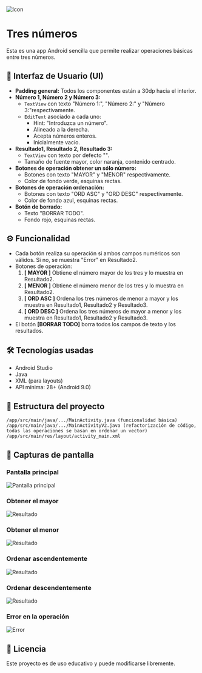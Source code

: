 ![Icon](/app/src/main/res/mipmap-xxxhdpi/ic_launcher.webp)

# Tres números

Esta es una app Android sencilla que permite realizar operaciones básicas entre tres números.

## 📱 Interfaz de Usuario (UI)

- **Padding general:** Todos los componentes están a 30dp hacia el interior.
- **Número 1, Número 2 y Número 3:**
    - `TextView` con texto "Número 1:", "Número 2:" y "Número 3:"respectivamente.
    - `EditText` asociado a cada uno:
        - Hint: "Introduzca un número".
        - Alineado a la derecha.
        - Acepta números enteros.
        - Inicialmente vacío.
- **Resultado1, Resultado 2, Resultado 3:**
    - `TextView` con texto por defecto "".
    - Tamaño de fuente mayor, color naranja, contenido centrado.
- **Botones de operación obtener un sólo número:**
    - Botones con texto "MAYOR" y "MENOR" respectivamente.
    - Color de fondo verde, esquinas rectas.
- **Botones de operación ordenación:**
    - Botones con texto "ORD ASC" y "ORD DESC" respectivamente.
    - Color de fondo azul, esquinas rectas.
- **Botón de borrado:**
    - Texto "BORRAR TODO".
    - Fondo rojo, esquinas rectas.

## ⚙️ Funcionalidad

- Cada botón realiza su operación si ambos campos numéricos son válidos. Si no, se muestra "Error" en Resultado2.
- Botones de operación:
    1. **[ MAYOR ]** Obtiene el número mayor de los tres y lo muestra en Resultado2.
    2. **[ MENOR ]** Obtiene el número menor de los tres y lo muestra en Resultado2.
    3. **[ ORD ASC ]** Ordena los tres números de menor a mayor y los muestra en Resultado1, Resultado2 y Resultado3.
    4. **[ ORD DESC ]** Ordena los tres números de mayor a menor y los muestra en Resultado1, Resultado2 y Resultado3.
- El botón **[BORRAR TODO]** borra todos los campos de texto y los resultados.

## 🛠️ Tecnologías usadas

- Android Studio
- Java
- XML (para layouts)
- API mínima: 28+ (Android 9.0)

## 📂 Estructura del proyecto

```
/app/src/main/java/.../MainActivity.java (funcionalidad básica)
/app/src/main/java/.../MainActivityV2.java (refactorización de código, todas las operaciones se basan en ordenar un vector)
/app/src/main/res/layout/activity_main.xml
```

## 📸 Capturas de pantalla

### Pantalla principal

![Pantalla principal](screenshots/inicio.png)

### Obtener el mayor

![Resultado](screenshots/mayor.png)

### Obtener el menor

![Resultado](screenshots/menor.png)

### Ordenar ascendentemente

![Resultado](screenshots/ordasc.png)

### Ordenar descendentemente

![Resultado](screenshots/orddesc.png)

### Error en la operación

![Error](screenshots/error.png)

## 📄 Licencia

Este proyecto es de uso educativo y puede modificarse libremente.